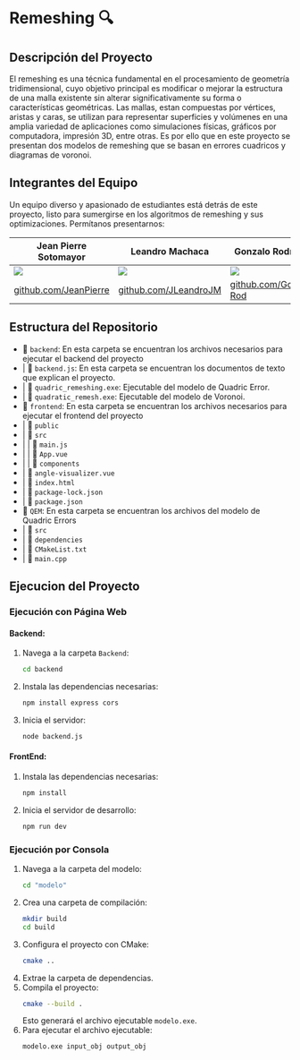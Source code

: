 # Remeshing 🔍
## Descripción del Proyecto

El remeshing es una técnica fundamental en el procesamiento de geometría tridimensional, cuyo objetivo principal es modificar o mejorar la estructura de una malla existente sin alterar significativamente su forma o características geométricas. Las mallas, estan compuestas por vértices, aristas y caras, se utilizan para representar superficies y volúmenes en una amplia variedad de aplicaciones como simulaciones físicas, gráficos por computadora, impresión 3D, entre otras. Es por ello que en este proyecto se presentan dos modelos de remeshing que se basan en errores cuadricos y diagramas de voronoi.

## Integrantes del Equipo

Un equipo diverso y apasionado de estudiantes está detrás de este proyecto, listo para sumergirse en los algoritmos de remeshing y sus optimizaciones. Permítanos presentarnos:

|    Jean Pierre Sotomayor    |    Leandro Machaca    |    Gonzalo Rodriguez    |
| ----------- | ----------- | ----------- |
| ![](https://avatars.githubusercontent.com/u/85184643?v=4) | ![](https://avatars.githubusercontent.com/u/102132128?s=400&v=4) | ![](https://avatars.githubusercontent.com/u/85299734?v=4) |
| [github.com/JeanPierre](https://github.com/Jeanpierrre) | [github.com/JLeandroJM](https://github.com/JLeandroJM) | [github.com/Gonzalo-Rod](https://github.com/Gonzalo-Rod) 


## Estructura del Repositorio

- 📁 `backend`: En esta carpeta se encuentran los archivos necesarios para ejecutar el backend del proyecto
- | 📄 `backend.js`: En esta carpeta se encuentran los documentos de texto que explican el proyecto.
- | 📄 `quadric_remeshing.exe`: Ejecutable del modelo de Quadric Error.
- | 📄 `quadratic_remesh.exe`: Ejecutable del modelo de Voronoi.
- 📁 `frontend`: En esta carpeta se encuentran los archivos necesarios para ejecutar el frontend del proyecto
- | 📁 `public`
- | 📁 `src`
- | | 📄 `main.js`
- | | 📄 `App.vue`
- | | 📁 `components`
- | 📄 `angle-visualizer.vue`
- | 📄 `index.html`
- | 📄 `package-lock.json`
- | 📄 `package.json`
- 📁 `QEM`: En esta carpeta se encuentran los archivos del modelo de Quadric Errors
- | 📁 `src`
- | 📁 `dependencies`
- | 📄 `CMakeList.txt`
- | 📄 `main.cpp`

## Ejecucion del Proyecto

### Ejecución con Página Web

#### Backend:

1. Navega a la carpeta `Backend`:
   ```bash
   cd backend
   ```
2. Instala las dependencias necesarias:
   ```bash
   npm install express cors
   ```
3. Inicia el servidor:
   ```bash
   node backend.js
   ```

#### FrontEnd:

1. Instala las dependencias necesarias:
   ```bash
   npm install
   ```
2. Inicia el servidor de desarrollo:
   ```bash
   npm run dev
   ```

### Ejecución por Consola

1. Navega a la carpeta del modelo:
   ```bash
   cd "modelo"
   ```
2. Crea una carpeta de compilación:
   ```bash
   mkdir build
   cd build
   ```
3. Configura el proyecto con CMake:
   ```bash
   cmake ..
   ```
4. Extrae la carpeta de dependencias.
5. Compila el proyecto:
   ```bash
   cmake --build .
   ```
   Esto generará el archivo ejecutable `modelo.exe`.
6. Para ejecutar el archivo ejecutable:
   ```bash
   modelo.exe input_obj output_obj
   ```
